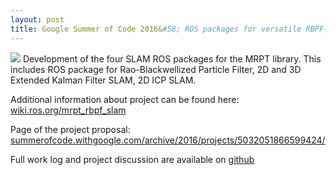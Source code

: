 ```yaml
---
layout: post
title: Google Summer of Code 2016&#58; ROS packages for versatile RBPF-based SLAM
---
```


<img src="{{ site.url }}/images/gsoc_teaser.jpg" class="teaser-img" />
Development of the four SLAM ROS packages for the MRPT library. This includes ROS package for Rao-Blackwellized Particle Filter, 2D and 3D Extended Kalman Filter SLAM, 2D ICP SLAM.

Additional information about project can be found here: [wiki.ros.org/mrpt_rbpf_slam](http://wiki.ros.org/mrpt_rbpf_slam)

Page of the project proposal: [summerofcode.withgoogle.com/archive/2016/projects/5032051866599424/](https://summerofcode.withgoogle.com/archive/2016/projects/5032051866599424/)

Full work log and project discussion are available on [github](https://github.com/MRPT/GSoC2016-discussions/issues/3)